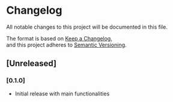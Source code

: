 # Changelog

All notable changes to this project will be documented in this file.

The format is based on [Keep a Changelog](https://keepachangelog.com/en/1.0.0/),  
and this project adheres to [Semantic Versioning](https://semver.org/spec/v2.0.0.html).

## [Unreleased]

### [0.1.0]
- Initial release with main functionalities
